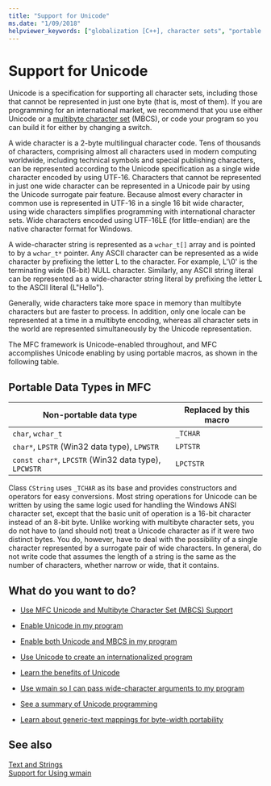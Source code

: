 ```yaml
---
title: "Support for Unicode"
ms.date: "1/09/2018"
helpviewer_keywords: ["globalization [C++], character sets", "portable data types [MFC]", "Unicode [C++]", "wide characters [C++], about wide characters", "character sets [C++], Unicode", "localization [C++], character sets", "Unicode [C++], installing support"]
---
```

# Support for Unicode

Unicode is a specification for supporting all character sets, including those that cannot be represented in just one byte (that is, most of them). If you are programming for an international market, we recommend that you use either Unicode or a [multibyte character set](../text/support-for-multibyte-character-sets-mbcss.md) (MBCS), or code your program so you can build it for either by changing a switch.

A wide character is a 2-byte multilingual character code. Tens of thousands of characters, comprising almost all characters used in modern computing worldwide, including technical symbols and special publishing characters, can be represented according to the Unicode specification as a single wide character encoded by using UTF-16. Characters that cannot be represented in just one wide character can be represented in a Unicode pair by using the Unicode surrogate pair feature. Because almost every character in common use is represented in UTF-16 in a single 16 bit wide character, using wide characters simplifies programming with international character sets. Wide characters encoded using UTF-16LE (for little-endian) are the native character format for Windows.

A wide-character string is represented as a `wchar_t[]` array and is pointed to by a `wchar_t*` pointer. Any ASCII character can be represented as a wide character by prefixing the letter L to the character. For example, L'\0' is the terminating wide (16-bit) NULL character. Similarly, any ASCII string literal can be represented as a wide-character string literal by prefixing the letter L to the ASCII literal (L"Hello").

Generally, wide characters take more space in memory than multibyte characters but are faster to process. In addition, only one locale can be represented at a time in a multibyte encoding, whereas all character sets in the world are represented simultaneously by the Unicode representation.

The MFC framework is Unicode-enabled throughout, and MFC accomplishes Unicode enabling by using portable macros, as shown in the following table.

## Portable Data Types in MFC

|Non-portable data type|Replaced by this macro|
|-----------------------------|----------------------------|
|`char`, `wchar_t`|`_TCHAR`|
|`char*`, `LPSTR` (Win32 data type), `LPWSTR`|`LPTSTR`|
|`const char*`, `LPCSTR` (Win32 data type), `LPCWSTR`|`LPCTSTR`|

Class `CString` uses `_TCHAR` as its base and provides constructors and operators for easy conversions. Most string operations for Unicode can be written by using the same logic used for handling the Windows ANSI character set, except that the basic unit of operation is a 16-bit character instead of an 8-bit byte. Unlike working with multibyte character sets, you do not have to (and should not) treat a Unicode character as if it were two distinct bytes. You do, however, have to deal with the possibility of a single character represented by a surrogate pair of wide characters. In general, do not write code that assumes the length of a string is the same as the number of characters, whether narrow or wide, that it contains.

## What do you want to do?

- [Use MFC Unicode and Multibyte Character Set (MBCS) Support](../atl-mfc-shared/unicode-and-multibyte-character-set-mbcs-support.md)

- [Enable Unicode in my program](../text/international-enabling.md)

- [Enable both Unicode and MBCS in my program](../text/internationalization-strategies.md)

- [Use Unicode to create an internationalized program](../text/unicode-programming-summary.md)

- [Learn the benefits of Unicode](../text/benefits-of-character-set-portability.md)

- [Use wmain so I can pass wide-character arguments to my program](../text/support-for-using-wmain.md)

- [See a summary of Unicode programming](../text/unicode-programming-summary.md)

- [Learn about generic-text mappings for byte-width portability](../text/generic-text-mappings-in-tchar-h.md)

## See also

[Text and Strings](../text/text-and-strings-in-visual-cpp.md)<br/>
[Support for Using wmain](../text/support-for-using-wmain.md)